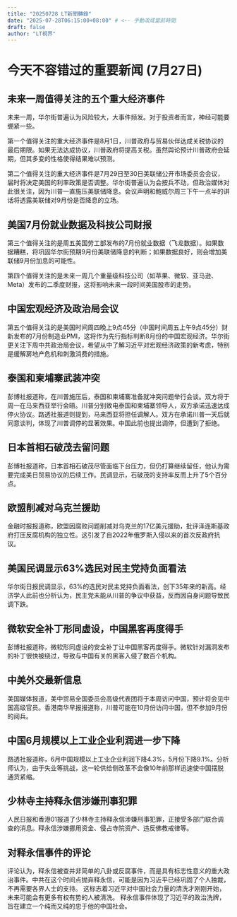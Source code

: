 ```yaml
--- 
title: "20250728 LT新聞轉錄"
date: "2025-07-28T06:15:00+08:00" # <-- 手動改成當前時間
draft: false
author: "LT視界"
---
```



<!--more-->

# 今天不容错过的重要新闻 (7月27日)

## 未来一周值得关注的五个重大经济事件

未来一周，华尔街普遍认为风险较大，大事件频发。对于投资者而言，神经可能要绷紧一些。

第一个值得关注的重大经济事件是8月1日，川普政府与贸易伙伴达成关税协议的最后期限。如果无法达成协议，川普政府将提高关税。虽然舆论预计川普政府会延期，但其多变的性格使得结果难以预测。

第二个值得关注的重大经济事件是7月29日至30日美联储公开市场委员会会议，届时将决定美国的利率政策是否调整。华尔街普遍认为会按兵不动，但政治媒体对此很关注，因为川普一直施压美联储降息。会议声明和鲍威尔周三下午一点半的讲话将透露美联储对9月份是否降息的立场。


## 美国7月份就业数据及科技公司财报

第三个值得关注的是周五美国劳工部发布的7月份就业数据（飞龙数据）。如果数据糟糕，将巩固华尔街预期9月份美联储降息的判断；如果数据良好，则会增加美联储9月份加息的可能性。

第四个值得关注的是未来一周几个重量级科技公司（如苹果、微软、亚马逊、Meta）发布的二季度财报，这将影响未来一段时间美国股市的走势。


## 中国宏观经济及政治局会议

第五个值得关注的是美国时间周四晚上9点45分（中国时间周五上午9点45分）财新发布的7月份制造业PMI，这将作为先行指标判断8月份的中国宏观经济。华尔街更关注下周中共政治局会议，希望从中了解习近平对宏观经济政策的新考虑，特别是缓解房地产危机和刺激消费的措施。


## 泰国和柬埔寨武装冲突

彭博社报道称，在川普施压后，泰国和柬埔寨准备就冲突问题举行会谈。双方将于周一在马来西亚举行会晤。川普分别致电泰国和柬埔寨领导人，双方承诺迅速达成停火协议。路透社报道则提到，马来西亚将担任调解人。双方在承诺川普一天后就同意谈判，体现了川普调停的显著效果。中国此前也提出调停，但遭到了拒绝。


## 日本首相石破茂去留问题

彭博社报道称，日本首相石破茂尽管面临下台压力，但仍打算继续留任，他认为需要完成美日贸易协议的后续工作。民调显示，石破茂的支持率反而上升了5个百分点。


## 欧盟削减对乌克兰援助

金融时报报道称，欧盟因腐败问题削减对乌克兰的17亿美元援助，批评泽连斯基政府打压反腐机构的独立性。这引发了自2022年俄罗斯入侵以来的首次反政府抗议。


## 美国民调显示63%选民对民主党持负面看法

华尔街日报民调显示，63%的选民对民主党持负面看法，创下35年来的新高。经济学人此前也分析认为，民主党未能从川普的争议中获益，反而因自身问题导致民调下跌。


## 微软安全补丁形同虚设，中国黑客再度得手

彭博社报道称，微软形同虚设的安全补丁让中国黑客再度得手。微软针对漏洞发布的补丁很快被绕过，导致与中国有关的黑客入侵了数百个机构。


## 中美外交最新信息

美国媒体报道，美中贸易全国委员会高级代表团将于本周访问中国，预计将会见中国高级官员。香港南华早报报道称，川普可能在10月份访问中国，但不参加9月份的阅兵。


## 中国6月规模以上工业企业利润进一步下降

路透社报道称，6月中国规模以上工业企业利润下降4.3%，5月份下降9.1%。分析师认为，由于失业等挑战，这一轮供给侧改革不会像10年前那样迅速使中国摆脱通货紧缩。


## 少林寺主持释永信涉嫌刑事犯罪

人民日报和香港01报道了少林寺主持释永信涉嫌刑事犯罪，正接受多部门联合调查的消息。释永信涉嫌挪用资金、侵占寺院资产、违反佛教戒律等。


## 对释永信事件的评论

评论认为，释永信被查并非简单的八卦或反腐事件，而是具有标志性意义的重大政治事件。中共在这个时间点抛弃释永信，可能是因为习近平已经巩固了个人独裁，不再需要各界人士的支持。  这标志着习近平对中国社会力量的清洗才刚刚开始，未来可能会有更多有权有势的人被清洗。  释永信事件体现了习近平的政治洗牌，旨在建立一个纯而又纯的忠于他的中国社会。
